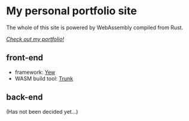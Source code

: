 # My personal portfolio site
The whole of this site is powered by WebAssembly compiled from Rust.

[*Check out my portfolio!*](https://ryuma017.netlify.app/)

## front-end
- framework: [Yew](https://github.com/yewstack/yew)
- WASM build tool: [Trunk](https://github.com/thedodd/trunk)

## back-end
(Has not been decided yet...)